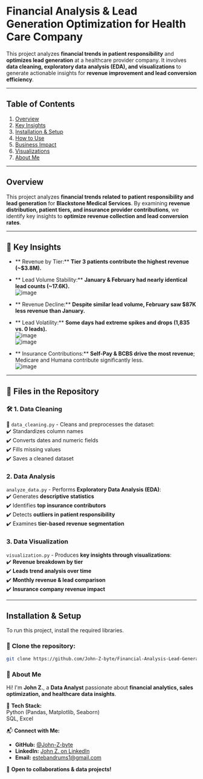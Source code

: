 #  Financial Analysis & Lead Generation Optimization for Health Care Company

This project analyzes **financial trends in patient responsibility** and **optimizes lead generation** at a healthcare provider company. It involves **data cleaning, exploratory data analysis (EDA), and visualizations** to generate actionable insights for **revenue improvement and lead conversion efficiency**.

---

##  Table of Contents
1. [Overview](#-overview)  
2. [Key Insights](#-key-insights)  
3. [Installation & Setup](#-installation--setup)  
4. [How to Use](#-how-to-use)  
5. [Business Impact](#-business-impact)  
6. [Visualizations](#-visualizations)  
7. [About Me](#-about-me)  

---

##  Overview
This project analyzes **financial trends related to patient responsibility and lead generation** for **Blackstone Medical Services**. By examining **revenue distribution, patient tiers, and insurance provider contributions**, we identify key insights to **optimize revenue collection and lead conversion rates**.

---

## 🔎 Key Insights
- ** Revenue by Tier:** **Tier 3 patients contribute the highest revenue (~$3.8M).**
- ** Lead Volume Stability:** **January & February had nearly identical lead counts (~17.6K).**  
  ![image](https://github.com/user-attachments/assets/725bf4e6-4d6e-49fc-b4c3-6a1cc9bb773b)

- ** Revenue Decline:** **Despite similar lead volume, February saw $87K less revenue than January.**
- ** Lead Volatility:** **Some days had extreme spikes and drops (1,835 vs. 0 leads).**  
  ![image](https://github.com/user-attachments/assets/82f36399-7924-4c46-8a22-7c33cc92c9f9)  
  ![image](https://github.com/user-attachments/assets/b772fc6b-de87-4a47-8ed0-3ee5d2840fee)

- ** Insurance Contributions:** **Self-Pay & BCBS drive the most revenue**; Medicare and Humana contribute significantly less.  
  ![image](https://github.com/user-attachments/assets/3dcc404c-0a41-4689-8d2b-0c81f6345f98)

---

## 📂 Files in the Repository

### 🛠 **1. Data Cleaning**
📌 `data_cleaning.py` - Cleans and preprocesses the dataset:  
✔️ Standardizes column names  
✔️ Converts dates and numeric fields  
✔️ Fills missing values  
✔️ Saves a cleaned dataset  

###  **2. Data Analysis**
 `analyze_data.py` - Performs **Exploratory Data Analysis (EDA)**:  
✔️ Generates **descriptive statistics**  
✔️ Identifies **top insurance contributors**  
✔️ Detects **outliers in patient responsibility**  
✔️ Examines **tier-based revenue segmentation**  

###  **3. Data Visualization**
 `visualization.py` - Produces **key insights through visualizations**:  
✔️ **Revenue breakdown by tier**  
✔️ **Leads trend analysis over time**  
✔️ **Monthly revenue & lead comparison**  
✔️ **Insurance company revenue impact**  

---

##  Installation & Setup
To run this project, install the required libraries.

### 🔹 **Clone the repository**:
```bash
git clone https://github.com/John-Z-byte/Financial-Analysis-Lead-Generation-Optimization-for-Health-Care-Company.git

```

### **🚀 About Me**

Hi! I'm **John Z.**, a **Data Analyst** passionate about **financial analytics, sales optimization, and healthcare data insights**.  

🔹 **Tech Stack:**  
 Python (Pandas, Matplotlib, Seaborn)  
 SQL, Excel  

📬 **Connect with Me:**  
- **GitHub:** [@John-Z-byte](https://github.com/John-Z-byte)  
- **LinkedIn:** [John Z. on LinkedIn](https://www.linkedin.com/in/john-z-99698a115/)  
- **Email:** [estebandrums1@gmail.com](mailto:estebandrums1@gmail.com)  

🚀 **Open to collaborations & data projects!**


